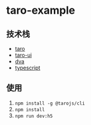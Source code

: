 # taro-example

## 技术栈

* [taro](https://taro.aotu.io/)
* [taro-ui](https://taro-ui.aotu.io/)
* [dva](https://dvajs.com/)
* [typescript](http://www.typescriptlang.org/)

## 使用

1. `npm install -g @tarojs/cli`
2. `npm install`
3. `npm run dev:h5`
